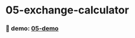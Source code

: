 # 05-exchange-calculator

### :eyes: demo: [05-demo](http://47.98.249.108:3001/05-exchange-calculator/index.html)
